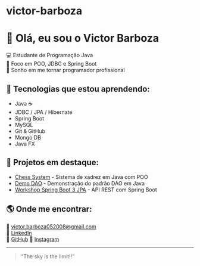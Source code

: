 # victor-barboza

# 👋 Olá, eu sou o Victor Barboza

💻 Estudante de Programação Java  
🎯 Foco em POO, JDBC e Spring Boot  
🚀 Sonho em me tornar programador profissional  

## 🧠 Tecnologias que estou aprendendo:
- Java ☕  
- JDBC / JPA / Hibernate  
- Spring Boot  
- MySQL  
- Git & GitHub
- Mongo DB
- Java FX  

## 📂 Projetos em destaque:
- [Chess System](https://github.com/victorbarbozax/chess-system-java) - Sistema de xadrez em Java com POO  
- [Demo DAO](https://github.com/victorbarbozax/EmployeeSalaryAnalyzer) - Demonstração do padrão DAO em Java
- [Workshop Spring Boot 3 JPA](https://github.com/victorbarbozax/workshop-springboot3-jpa) - API REST com Spring Boot  

## 🌎 Onde me encontrar:
📧 victor.barboza052008@gmail.com  
💼 [LinkedIn](https://www.linkedin.com/in/victor-barboza-)  
🐙 [GitHub](https://github.com/victorbarbozax)
📸 [Instagram](https://www.instagram.com/victorbarbozax/)

---

> “The sky is the limit!!”
